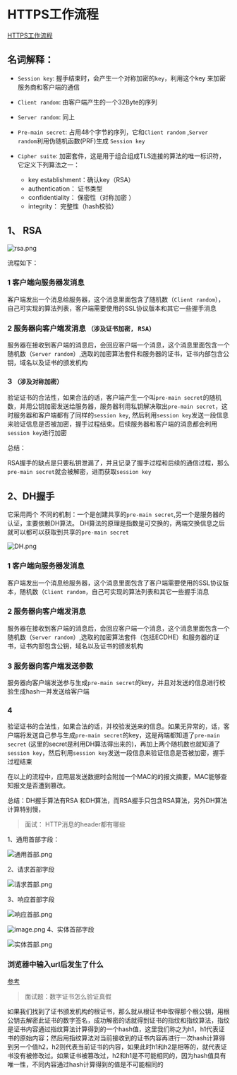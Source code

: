 
# HTTPS工作流程

[HTTPS工作流程](https://blog.cloudflare.com/keyless-ssl-the-nitty-gritty-technical-details/)

## 名词解释：

- `Session key`: 握手结束时，会产生一个对称加密的`key`，利用这个key 来加密服务商和客户端的通信 
- `Client random`: 由客户端产生的一个32Byte的序列
- `Server random`: 同上
- `Pre-main secret`: 占用48个字节的序列，它和`Client random` ,`Server random`利用伪随机函数(PRF)生成 `Session key`
- `Cipher suite`: 加密套件，这是用于组合组成TLS连接的算法的唯一标识符，它定义下列算法之一：
    
    - key establishment：确认key（RSA）
    - authentication： 证书类型
    - confidentiality： 保密性（对称加密 ）
    - integrity： 完整性（hash校验）
    
## 1、 RSA

![rsa.png](https://upload-images.jianshu.io/upload_images/1846524-6c9abb7f17c308fa.png?imageMogr2/auto-orient/strip%7CimageView2/2/w/1240)

流程如下：

### 1 客户端向服务器发消息

客户端发出一个消息给服务器，这个消息里面包含了随机数（`Client random`），自己可实现的算法列表，客户端需要使用的SSL协议版本和其它一些握手消息

### 2 服务器向客户端发消息 `（涉及证书加密, RSA）`

服务器在接收到客户端的消息后，会回应客户端一个消息，这个消息里面包含一个随机数（`Server random`）,选取的加密算法套件和服务器的证书，证书内部包含公钥，域名以及证书的颁发机构

### 3  `（涉及对称加密）`

验证证书的合法性，如果合法的话，客户端产生一个叫`pre-main secret`的随机数，并用公钥加密发送给服务器，服务器利用私钥解决取出`pre-main secret`，这时服务器和客户端都有了同样的`session key`, 然后利用`session key`发送一段信息来验证信息是否被加密，握手过程结束。后续服务器和客户端的消息都会利用`session key`进行加密


总结：

RSA握手的缺点是只要私钥泄漏了，并且记录了握手过程和后续的通信过程，那么`pre-main secret`就会被解密，进而获取`session key`

## 2、DH握手
它采用两个 不同的机制：一个是创建共享的`pre-main secret`,另一个是服务器的认证，主要依赖DH算法。
DH算法的原理是指数是可交换的，两端交换信息之后就可以都可以获取到共享的`pre-main secret`

![DH.png](https://upload-images.jianshu.io/upload_images/1846524-cbc80f6490f9aff0.png?imageMogr2/auto-orient/strip%7CimageView2/2/w/1240)


### 1 客户端向服务器发消息

客户端发出一个消息给服务器，这个消息里面包含了客户端需要使用的SSL协议版本，随机数（`Client random`，自己可实现的算法列表和其它一些握手消息

### 2 服务器向客户端发消息

服务器在接收到客户端的消息后，会回应客户端一个消息，这个消息里面包含一个随机数（`Server random`）,选取的加密算法套件（包括ECDHE）和服务器的证书，证书内部包含公钥，域名以及证书的颁发机构

### 3 服务器向客户端发送参数
服务器向客户端发送参与生成`pre-main secret`的key，并且对发送的信息进行校验生成hash一并发送给客户端

### 4 

验证证书的合法性，如果合法的话，并校验发送来的信息。如果无异常的，话，客户端将发送自己参与生成`pre-main secret`的key，这是两端都知道了`pre-main secret` (这里的secret是利用DH算法得出来的)，再加上两个随机数也就知道了`session key`，然后利用`session key`发送一段信息来验证信息是否被加密，握手过程结束


在以上的流程中，应用层发送数据时会附加一个MAC的的报文摘要，MAC能够查知报文是否遭到篡改。

总结：DH握手算法有RSA 和DH算法，而RSA握手只包含RSA算法，另外DH算法计算特别慢，





> 面试： HTTP消息的header都有哪些


1、通用首部字段：

![通用首部.png](https://upload-images.jianshu.io/upload_images/1846524-3558a33201ed858e.png?imageMogr2/auto-orient/strip%7CimageView2/2/w/1240)

2、请求首部字段

![请求首部.png](https://upload-images.jianshu.io/upload_images/1846524-43fb1269ba681b49.png?imageMogr2/auto-orient/strip%7CimageView2/2/w/1240)

3、响应首部字段

![响应首部.png](https://upload-images.jianshu.io/upload_images/1846524-f412b63266a0af22.png?imageMogr2/auto-orient/strip%7CimageView2/2/w/1240)

![image.png](https://upload-images.jianshu.io/upload_images/1846524-5eff99fcc5527957.png?imageMogr2/auto-orient/strip%7CimageView2/2/w/1240)
4、实体首部字段

![实体首部.png](https://upload-images.jianshu.io/upload_images/1846524-a18a912e0a2e6213.png?imageMogr2/auto-orient/strip%7CimageView2/2/w/1240)


### 浏览器中输入url后发生了什么

[参考](https://www.jianshu.com/p/c1dfc6caa520)


> 面试题：数字证书怎么验证真假


如果我们找到了证书颁发机构的根证书，那么就从根证书中取得那个根公钥，用根公钥去解密此证书的数字签名，成功解密的话就得到证书的指纹和指纹算法，指纹是证书内容通过指纹算法计算得到的一个hash值，这里我们称之为h1，h1代表证书的原始内容；然后用指纹算法对当前接收到的证书内容再进行一次hash计算得到另一个值h2，h2则代表当前证书的内容，如果此时h1和h2是相等的，就代表证书没有被修改过。如果证书被篡改过，h2和h1是不可能相同的，因为hash值具有唯一性，不同内容通过hash计算得到的值是不可能相同的

